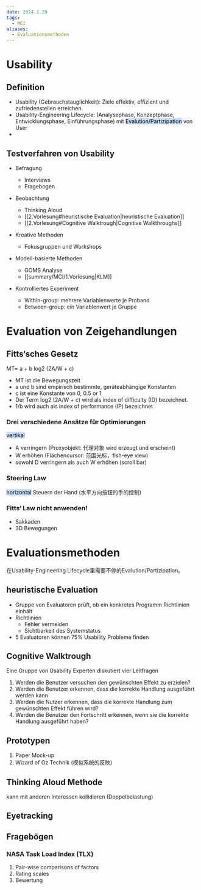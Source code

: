 ```yaml
---
date: 2024.1.29
tags:
  - MCI
aliases:
  - Evaluationsmethoden
---
```



# Usability

## Definition

- Usability (Gebrauchstauglichkeit): Ziele effektiv, effizient und zufriedenstellen erreichen.
- Usability-Engineering Lifecycle: (Analysephase, Konzeptphase, Entwicklungsphase, Einführungsphase) mit <mark style="background: #ADCCFFA6;">Evalution/Partizipation</mark> von User
- 
## Testverfahren von Usability

- Befragung
	- Interviews
	- Fragebogen
- Beobachtung
	- Thinking Aloud
	- [[2.Vorlesung#heuristische Evaluation|heuristische Evaluation]]
	- [[2.Vorlesung#Cognitive Walktrough|Cognitive Walkthroughs]]
- Kreative Methoden
	- Fokusgruppen und Workshops
- Modell-basierte Methoden 
	- GOMS Analyse
	- [[summary/MCI/1.Vorlesung|KLM]]

- Kontrolliertes Experiment
	- Within-group: mehrere Variablenwerte je Proband
	- Between-group: ein Variablenwert je Gruppe












	


# Evaluation von Zeigehandlungen

## Fitts‘sches Gesetz

MT= a + b log2 (2A/W + c)
- MT ist die Bewegungszeit
- a und b sind empirisch bestimmte, geräteabhängige Konstanten
- c ist eine Konstante von 0, 0.5 or 1
- Der Term log2 (2A/W + c) wird als index of difficulty (ID) bezeichnet.
- 1/b wird auch als index of performance (IP) bezeichnet

### Drei verschiedene Ansätze für Optimierungen
<mark style="background: #ADCCFFA6;">vertikal</mark>
- A verringern (Proxyobjekt: 代理对象 wird erzeugt und erscheint)
- W erhöhen (Flächencursor: 范围光标，fish-eye view)
- sowohl D verringern als auch W erhöhen (scroll bar)

### Steering Law
<mark style="background: #ADCCFFA6;">horizontal</mark>
Steuern der Hand (水平方向按钮的手的控制)


### Fitts‘ Law nicht anwenden!
- Sakkaden
- 3D Bewegungen

# Evaluationsmethoden

在Usability-Engineering Lifecycle里需要不停的Evalution/Partizipation。

## heuristische Evaluation

- Gruppe von Evaluatoren prüft, ob ein konkretes Programm Richtlinien einhält
- Richtlinien
	- Fehler vermeiden
	- Sichtbarkeit des Systemstatus
- 5 Evaluatoren können 75% Usability Probleme finden


## Cognitive Walktrough

Eine Gruppe von Usability Experten diskutiert vier Leitfragen
1. Werden die Benutzer versuchen den gewünschten Effekt zu erzielen?
2. Werden die Benutzer erkennen, dass die korrekte Handlung ausgeführt werden kann
3. Werden die Nutzer erkennen, dass die korrekte Handlung zum gewünschten Effekt führen wird?
4. Werden die Benutzer den Fortschritt erkennen, wenn sie die korrekte Handlung ausgeführt haben?


## Prototypen

1. Paper Mock-up
2. Wizard of Oz Technik (模拟系统的反映)



## Thinking Aloud Methode

kann mit anderen Interessen kollidieren (Doppelbelastung)

## Eyetracking


## Fragebögen

### NASA Task Load Index (TLX)

1. Pair-wise comparisons of factors
2. Rating scales
3. Bewertung





































































